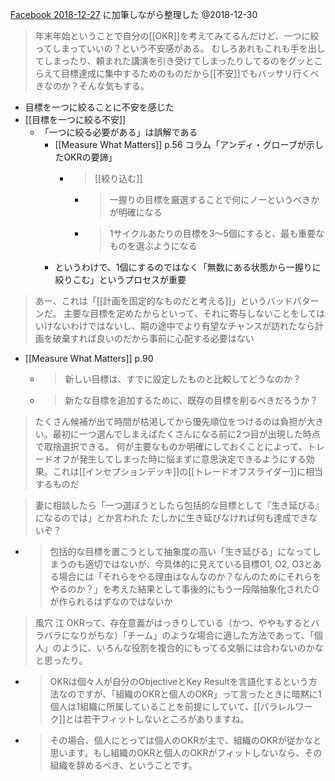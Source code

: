 
[Facebook 2018-12-27](https://www.facebook.com/nishiohirokazu/posts/10217157668750360) に加筆しながら整理した @2018-12-30
> 年末年始ということで自分の[[OKR]]を考えてみてるんだけど、一つに絞ってしまっていいの？という不安感がある。
> むしろあれもこれも手を出してしまったり、頼まれた講演を引き受けてしまったりしてるのをグッとこらえて目標達成に集中するためのものだから[[不安]]でもバッサリ行くべきなのか？そんな気もする。
- 目標を一つに絞ることに不安を感じた
- [[目標を一つに絞る不安]]
    - 「一つに絞る必要がある」は誤解である
        - [[Measure What Matters]] p.56 コラム「アンディ・グローブが示したOKRの要諦」
            - > [[絞り込む]]
                - > 一握りの目標を厳選することで何にノーというべきかが明確になる
                - > 1サイクルあたりの目標を3〜5個にすると、最も重要なものを選ぶようになる
        - というわけで、1個にするのではなく「無数にある状態から一握りに絞りこむ」というプロセスが重要

> あー、これは「[[計画を固定的なものだと考える]]」というバッドパターンだ。
> 主要な目標を定めたからといって、それに寄与しないことをしてはいけないわけではないし、期の途中でより有望なチャンスが訪れたなら計画を破棄すれば良いのだから事前に心配する必要はない
- [[Measure What Matters]] p.90
    - > 新しい目標は、すでに設定したものと比較してどうなのか？
    - > 新たな目標を追加するために、既存の目標を削るべきだろうか？

> たくさん候補が出て時間が枯渇してから優先順位をつけるのは負担が大きい。最初に一つ選んでしまえばたくさんになる前に2つ目が出現した時点で取捨選択できる。
> 何が主要なものか明確にしておくことによって、トレードオフが発生してしまった時に悩まずに意思決定できるようにする効果。これは[[インセプションデッキ]]の[[トレードオフスライダー]]に相当するものだ

> 妻に相談したら「一つ選ぼうとしたら包括的な目標として『生き延びる』になるのでは」とか言われた
> たしかに生き延びなければ何も達成できないぞ？
- > 包括的な目標を置こうとして抽象度の高い「生き延びる」になってしまうのも適切ではないが、今具体的に見えている目標O1, O2, O3とある場合には「それらをやる理由はなんなのか？なんのためにそれらをやるのか？」を考えた結果として事後的にもう一段階抽象化されたOが作られるはずなのではないか

> 風穴 江 OKRって、存在意義がはっきりしている（かつ、ややもするとバラバラになりがちな）「チーム」のような場合に適した方法であって、「個人」のように、いろんな役割を複合的にもってる文脈には合わないのかなと思ったり。
- > OKRは個々人が自分のObjectiveとKey Resultを言語化するという方法なのですが、「組織のOKRと個人のOKR」って言ったときに暗黙に1個人は1組織に所属していることを前提にしていて、[[パラレルワーク]]とは若干フィットしないところがありますね。
- > その場合、個人にとっては個人のOKRが主で、組織のOKRが従かなと思います。もし組織のOKRと個人のOKRがフィットしないなら、その組織を辞めるべき、ということです。